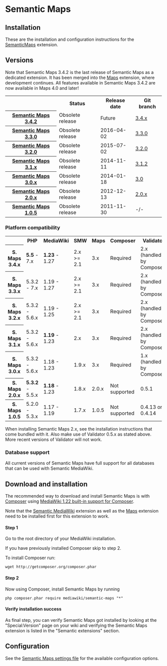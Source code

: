 # Semantic Maps

## Installation

These are the installation and configuration instructions for the [SemanticMaps](README.md) extension.

## Versions

Note that Semantic Maps 3.4.2 is the last release of Semantic Maps as a dedicated extension. It has been
merged into the [Maps](https://github.com/JeroenDeDauw/Maps) extension, where development continues. All features
available in Semantic Maps 3.4.2 are now available in Maps 4.0 and later!

<table>
	<tr>
		<th></th>
		<th>Status</th>
		<th>Release date</th>
		<th>Git branch</th>
	</tr>
	<tr>
		<th><a href="RELEASE-NOTES.md">Semantic Maps 3.4.2</a></th>
		<td>Obsolete release</td>
		<td>Future</td>
		<td><a href="https://github.com/SemanticMediaWiki/SemanticMaps/tree/3.4.0">3.4.x</a></td>
	</tr>
	<tr>
		<th><a href="RELEASE-NOTES.md">Semantic Maps 3.3.0</a></th>
		<td>Obsolete release</td>
		<td>2016-04-02</td>
		<td><a href="https://github.com/SemanticMediaWiki/SemanticMaps/tree/3.3.0">3.3.0</a></td>
	</tr>
	<tr>
		<th><a href="RELEASE-NOTES.md">Semantic Maps 3.2.0</a></th>
		<td>Obsolete release</td>
		<td>2015-07-02</td>
		<td><a href="https://github.com/SemanticMediaWiki/SemanticMaps/tree/3.2.0">3.2.0</a></td>
	</tr>
	<tr>
		<th><a href="RELEASE-NOTES.md">Semantic Maps 3.1.x</a></th>
		<td>Obsolete release</td>
		<td>2014-11-11</td>
		<td><a href="https://github.com/SemanticMediaWiki/SemanticMaps/tree/3.1.2">3.1.2</a></td>
	</tr>
	<tr>
		<th><a href="RELEASE-NOTES.md">Semantic Maps 3.0.x</a></th>
		<td>Obsolete release</td>
		<td>2014-01-18</td>
		<td><a href="https://github.com/SemanticMediaWiki/SemanticMaps/tree/3.0">3.0</a></td>
	</tr>
	<tr>
		<th><a href="https://github.com/SemanticMediaWiki/SemanticMaps/blob/2.0.x/RELEASE-NOTES">Semantic Maps 2.0.x</a></th>
		<td>Obsolete release</td>
		<td>2012-12-13</td>
		<td><a href="https://github.com/SemanticMediaWiki/SemanticMaps/tree/2.0.x">2.0.x</a></td>
	</tr>
	<tr>
		<th><a href="https://github.com/SemanticMediaWiki/SemanticMaps/blob/2.0.x/RELEASE-NOTES">Semantic Maps 1.0.5</a></th>
		<td>Obsolete release</td>
		<td>2011-11-30</td>
		<td>-/-</td>
	</tr>
</table>

### Platform compatibility

<table>
	<tr>
		<th></th>
		<th>PHP</th>
		<th>MediaWiki</th>
		<th>SMW</th>
		<th>Maps</th>
		<th>Composer</th>
		<th>Validator</th>
	</tr>
	<tr>
		<th>S. Maps 3.4.x</th>
		<td><strong>5.5</strong> - 7.x</td>
		<td><strong>1.23</strong> - 1.27</td>
		<td>2.x >= 2.1</td>
		<td>3.x</td>
		<td>Required</td>
		<td>2.x (handled by Composer)</td>
	</tr>
	<tr>
		<th>S. Maps 3.3.x</th>
		<td>5.3.2 - 7.x</td>
		<td>1.19 - 1.27</td>
		<td>2.x >= 2.1</td>
		<td>3.x</td>
		<td>Required</td>
		<td>2.x (handled by Composer)</td>
	</tr>
	<tr>
		<th>S. Maps 3.2.x</th>
		<td>5.3.2 - 5.6.x</td>
		<td>1.19 - 1.25</td>
		<td>2.x >= 2.1</td>
		<td>3.x</td>
		<td>Required</td>
		<td>2.x (handled by Composer)</td>
	</tr>
	<tr>
		<th>S. Maps 3.1.x</th>
		<td>5.3.2 - 5.6.x</td>
		<td><strong>1.19</strong> - 1.23</td>
		<td>2.x</td>
		<td>3.x</td>
		<td>Required</td>
		<td>2.x (handled by Composer)</td>
	</tr>
	<tr>
		<th>S. Maps 3.0.x</th>
		<td>5.3.2 - 5.6.x</td>
		<td>1.18 - 1.23</td>
		<td>1.9.x</td>
		<td>3.x</td>
		<td>Required</td>
		<td>1.x (handled by Composer)</td>
	</tr>
	<tr>
		<th>S. Maps 2.0.x</th>
		<td><strong>5.3.2</strong> - 5.5.x</td>
		<td><strong>1.18</strong> - 1.23</td>
		<td>1.8.x</td>
		<td>2.0.x</td>
		<td>Not supported</td>
		<td>0.5.1</td>
	</tr>
	<tr>
		<th>S. Maps 1.0.5</th>
		<td>5.2.0 - 5.3.x</td>
		<td>1.17 - 1.19</td>
		<td>1.7.x</td>
		<td>1.0.5</td>
		<td>Not supported</td>
		<td>0.4.13 or 0.4.14</td>
	</tr>
</table>

When installing Semantic Maps 2.x, see the installation instructions that come bundled with it. Also
make use of Validator 0.5.x as stated above. More recent versions of Validator will not work.


### Database support

All current versions of Semantic Maps have full support for all databases that can be used with Semantic MediaWiki.

## Download and installation

The recommended way to download and install Semantic Maps is with [Composer](http://getcomposer.org) using
[MediaWiki 1.22 built-in support for Composer](https://www.mediawiki.org/wiki/Composer).

Note that the [Semantic MediaWiki](https://www.semantic-mediawiki.org/wiki/Help:Installation) extension as
well as the  [Maps](https://github.com/JeroenDeDauw/Maps/blob/master/docs/INSTALL.md) extension need
to be installed first for this extension to work.

#### Step 1

Go to the root directory of your MediaWiki installation.

If you have previously installed Composer skip to step 2.

To install Composer run:

    wget http://getcomposer.org/composer.phar

#### Step 2

Now using Composer, install Semantic Maps by running

    php composer.phar require mediawiki/semantic-maps "*"

#### Verify installation success

As final step, you can verify Semantic Maps got installed by looking at the "Special:Version" page on
your wiki and verifying the Semantic Maps extension is listed in the "Semantic extensions" section.


## Configuration

See the [Semantic Maps settings file](SM_Settings.php) for the available configuration options.
